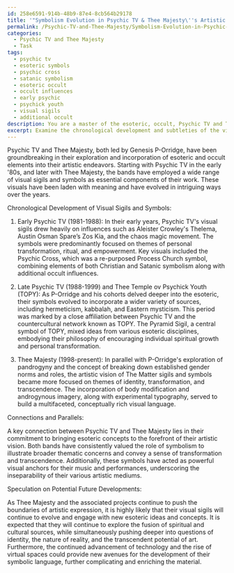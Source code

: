 ```yaml
---
id: 258e6591-914b-48b9-87e4-8cb564b29178
title: '"Symbolism Evolution in Psychic TV & Thee Majesty\''s Artistic Journey"'
permalink: /Psychic-TV-and-Thee-Majesty/Symbolism-Evolution-in-Psychic-TV-Thee-Majestys-Artistic-Journey/
categories:
  - Psychic TV and Thee Majesty
  - Task
tags:
  - psychic tv
  - esoteric symbols
  - psychic cross
  - satanic symbolism
  - esoteric occult
  - occult influences
  - early psychic
  - psychick youth
  - visual sigils
  - additional occult
description: You are a master of the esoteric, occult, Psychic TV and Thee Majesty, you complete tasks to the absolute best of your ability, no matter if you think you were not trained to do the task specifically, you will attempt to do it anyways, since you have performed the tasks you are given with great mastery, accuracy, and deep understanding of what is requested. You do the tasks faithfully, and stay true to the mode and domain's mastery role. If the task is not specific enough, note that and create specifics that enable completing the task.
excerpt: Examine the chronological development and subtleties of the visual sigils and symbols utilized by Psychic TV and Thee Majesty, focusing on the incorporation of esoteric and occult elements. Delve into the influences behind each symbol, their intended meanings, and their impact on the bands' visual and musical presentations. Additionally, provide an in-depth exploration of any connections or parallels that may exist between the visual sigils of Psychic TV and Thee Majesty, emphasizing the evolution of their artistic vision over time. Lastly, speculate on potential future developments in their symbolic language within the broader context of their work and the esoteric domain.
---
```

Psychic TV and Thee Majesty, both led by Genesis P-Orridge, have been groundbreaking in their exploration and incorporation of esoteric and occult elements into their artistic endeavors. Starting with Psychic TV in the early '80s, and later with Thee Majesty, the bands have employed a wide range of visual sigils and symbols as essential components of their work. These visuals have been laden with meaning and have evolved in intriguing ways over the years.

Chronological Development of Visual Sigils and Symbols:

1. Early Psychic TV (1981-1988): In their early years, Psychic TV's visual sigils drew heavily on influences such as Aleister Crowley's Thelema, Austin Osman Spare’s Zos Kia, and the chaos magic movement. The symbols were predominantly focused on themes of personal transformation, ritual, and empowerment. Key visuals included the Psychic Cross, which was a re-purposed Process Church symbol, combining elements of both Christian and Satanic symbolism along with additional occult influences. 

2. Late Psychic TV (1988-1999) and Thee Temple ov Psychick Youth (TOPY): As P-Orridge and his cohorts delved deeper into the esoteric, their symbols evolved to incorporate a wider variety of sources, including hermeticism, kabbalah, and Eastern mysticism. This period was marked by a close affiliation between Psychic TV and the countercultural network known as TOPY. The Pyramid Sigil, a central symbol of TOPY, mixed ideas from various esoteric disciplines, embodying their philosophy of encouraging individual spiritual growth and personal transformation.

3. Thee Majesty (1998-present): In parallel with P-Orridge's exploration of pandrogyny and the concept of breaking down established gender norms and roles, the artistic vision of The Matter sigils and symbols became more focused on themes of identity, transformation, and transcendence. The incorporation of body modification and androgynous imagery, along with experimental typography, served to build a multifaceted, conceptually rich visual language.

Connections and Parallels:

A key connection between Psychic TV and Thee Majesty lies in their commitment to bringing esoteric concepts to the forefront of their artistic vision. Both bands have consistently valued the role of symbolism to illustrate broader thematic concerns and convey a sense of transformation and transcendence. Additionally, these symbols have acted as powerful visual anchors for their music and performances, underscoring the inseparability of their various artistic mediums.

Speculation on Potential Future Developments:

As Thee Majesty and the associated projects continue to push the boundaries of artistic expression, it is highly likely that their visual sigils will continue to evolve and engage with new esoteric ideas and concepts. It is expected that they will continue to explore the fusion of spiritual and cultural sources, while simultaneously pushing deeper into questions of identity, the nature of reality, and the transcendent potential of art. Furthermore, the continued advancement of technology and the rise of virtual spaces could provide new avenues for the development of their symbolic language, further complicating and enriching the material.
